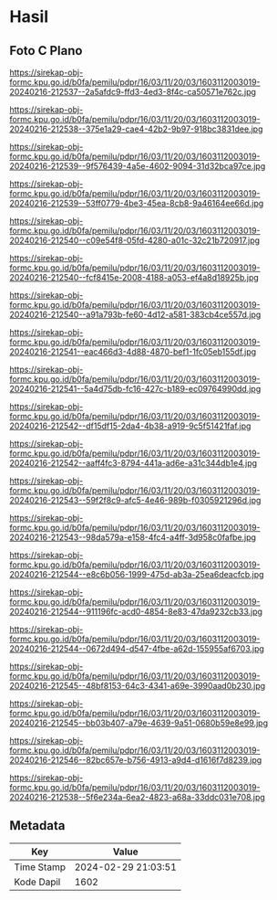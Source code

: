 # Hasil

## Foto C Plano

https://sirekap-obj-formc.kpu.go.id/b0fa/pemilu/pdpr/16/03/11/20/03/1603112003019-20240216-212537--2a5afdc9-ffd3-4ed3-8f4c-ca50571e762c.jpg

https://sirekap-obj-formc.kpu.go.id/b0fa/pemilu/pdpr/16/03/11/20/03/1603112003019-20240216-212538--375e1a29-cae4-42b2-9b97-918bc3831dee.jpg

https://sirekap-obj-formc.kpu.go.id/b0fa/pemilu/pdpr/16/03/11/20/03/1603112003019-20240216-212539--9f576439-4a5e-4602-9094-31d32bca97ce.jpg

https://sirekap-obj-formc.kpu.go.id/b0fa/pemilu/pdpr/16/03/11/20/03/1603112003019-20240216-212539--53ff0779-4be3-45ea-8cb8-9a46164ee66d.jpg

https://sirekap-obj-formc.kpu.go.id/b0fa/pemilu/pdpr/16/03/11/20/03/1603112003019-20240216-212540--c09e54f8-05fd-4280-a01c-32c21b720917.jpg

https://sirekap-obj-formc.kpu.go.id/b0fa/pemilu/pdpr/16/03/11/20/03/1603112003019-20240216-212540--fcf8415e-2008-4188-a053-ef4a8d18925b.jpg

https://sirekap-obj-formc.kpu.go.id/b0fa/pemilu/pdpr/16/03/11/20/03/1603112003019-20240216-212540--a91a793b-fe60-4d12-a581-383cb4ce557d.jpg

https://sirekap-obj-formc.kpu.go.id/b0fa/pemilu/pdpr/16/03/11/20/03/1603112003019-20240216-212541--eac466d3-4d88-4870-bef1-1fc05eb155df.jpg

https://sirekap-obj-formc.kpu.go.id/b0fa/pemilu/pdpr/16/03/11/20/03/1603112003019-20240216-212541--5a4d75db-fc16-427c-b189-ec09764990dd.jpg

https://sirekap-obj-formc.kpu.go.id/b0fa/pemilu/pdpr/16/03/11/20/03/1603112003019-20240216-212542--df15df15-2da4-4b38-a919-9c5f51421faf.jpg

https://sirekap-obj-formc.kpu.go.id/b0fa/pemilu/pdpr/16/03/11/20/03/1603112003019-20240216-212542--aaff4fc3-8794-441a-ad6e-a31c344db1e4.jpg

https://sirekap-obj-formc.kpu.go.id/b0fa/pemilu/pdpr/16/03/11/20/03/1603112003019-20240216-212543--59f2f8c9-afc5-4e46-989b-f0305921296d.jpg

https://sirekap-obj-formc.kpu.go.id/b0fa/pemilu/pdpr/16/03/11/20/03/1603112003019-20240216-212543--98da579a-e158-4fc4-a4ff-3d958c0fafbe.jpg

https://sirekap-obj-formc.kpu.go.id/b0fa/pemilu/pdpr/16/03/11/20/03/1603112003019-20240216-212544--e8c6b056-1999-475d-ab3a-25ea6deacfcb.jpg

https://sirekap-obj-formc.kpu.go.id/b0fa/pemilu/pdpr/16/03/11/20/03/1603112003019-20240216-212544--911196fc-acd0-4854-8e83-47da9232cb33.jpg

https://sirekap-obj-formc.kpu.go.id/b0fa/pemilu/pdpr/16/03/11/20/03/1603112003019-20240216-212544--0672d494-d547-4fbe-a62d-155955af6703.jpg

https://sirekap-obj-formc.kpu.go.id/b0fa/pemilu/pdpr/16/03/11/20/03/1603112003019-20240216-212545--48bf8153-64c3-4341-a69e-3990aad0b230.jpg

https://sirekap-obj-formc.kpu.go.id/b0fa/pemilu/pdpr/16/03/11/20/03/1603112003019-20240216-212545--bb03b407-a79e-4639-9a51-0680b59e8e99.jpg

https://sirekap-obj-formc.kpu.go.id/b0fa/pemilu/pdpr/16/03/11/20/03/1603112003019-20240216-212546--82bc657e-b756-4913-a9d4-d1616f7d8239.jpg

https://sirekap-obj-formc.kpu.go.id/b0fa/pemilu/pdpr/16/03/11/20/03/1603112003019-20240216-212538--5f6e234a-6ea2-4823-a68a-33ddc031e708.jpg


## Metadata

| Key        | Value               |
| ---------- | ------------------- |
| Time Stamp | 2024-02-29 21:03:51 |
| Kode Dapil | 1602                |



